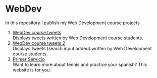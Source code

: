 # WebDev

In this repository I publish my Web Development course projects

1. [WebDev course tweets](https://japoveda10.github.io/webDevCourseTweets/) <br>
  Displays tweets written by Web Development course students.
2. [WebDev course tweets 2](https://japoveda10.github.io/webDevCourseTweets2/) <br>
  Displays tweets (search input added) written by Web Development course students.
3. [Primer Servicio](https://japoveda10.github.io/primerservicio/) <br>
  Want to learn more about tennis and practice your spanish? This website is for you.
